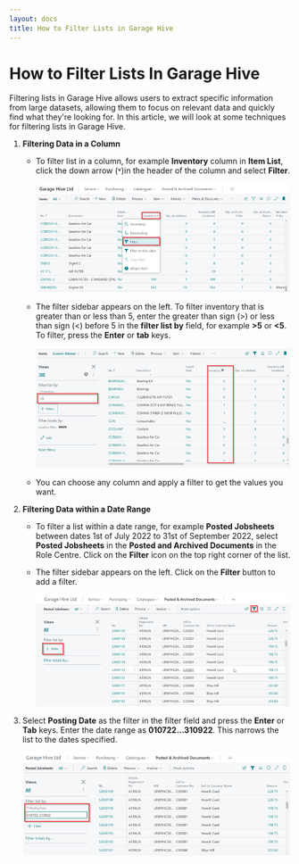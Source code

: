 ```yaml
---
layout: docs
title: How to Filter Lists in Garage Hive
---
```


# How to Filter Lists In Garage Hive
Filtering lists in Garage Hive allows users to extract specific information from large datasets, allowing them to focus on relevant data and quickly find what they're looking for. In this article, we will look at some techniques for filtering lists in Garage Hive.

1. **Filtering Data in a Column**
   - To filter list in a column, for example **Inventory** column in **Item List**, click the down arrow (˅)in the header of the column and select **Filter**.
      
      ![](media/garagehive-filtering-lists-column1.png)

   - The filter sidebar appears on the left. To filter inventory that is greater than or less than 5, enter the greater than sign (>) or less than sign (<) before 5 in the **filter list by** field, for example **>5** or **<5**. To filter, press the **Enter** or **tab** keys. 

      ![](media/garagehive-filtering-lists-column2.png)

   - You can choose any column and apply a filter to get the values you want.

2. **Filtering Data within a Date Range**
   - To filter a list within a date range, for example **Posted Jobsheets** between dates 1st of July 2022 to 31st of September 2022, select **Posted Jobsheets** in the **Posted and Archived Documents** in the Role Centre. Click on the **Filter** icon on the top right corner of the list.
   - The filter sidebar appears on the left. Click on the **Filter** button to add a filter.

      ![](media/garagehive-filtering-lists-date-range1.png)

3. Select **Posting Date** as the filter in the filter field and press the **Enter** or **Tab** keys. Enter the date range as **010722...310922**. This narrows the list to the dates specified.

      ![](media/garagehive-filtering-lists-date-range2.png)
